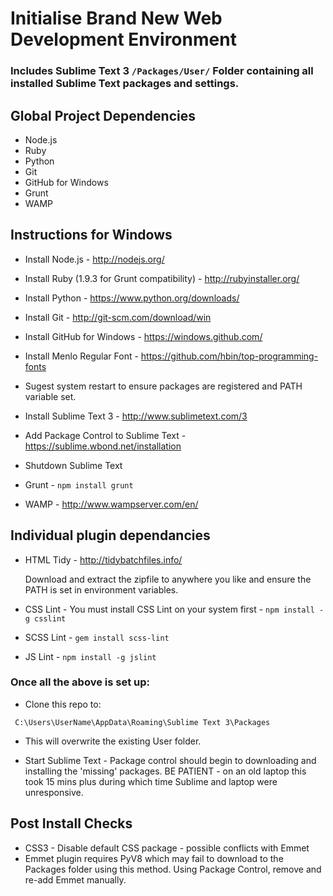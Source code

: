 Initialise Brand New Web Development Environment
============
### Includes Sublime Text 3 `/Packages/User/` Folder containing all installed Sublime Text packages and settings.

## Global Project Dependencies

- Node.js
- Ruby
- Python
- Git
- GitHub for Windows
- Grunt
- WAMP

## Instructions for Windows

- Install Node.js - http://nodejs.org/
- Install Ruby (1.9.3 for Grunt compatibility) - http://rubyinstaller.org/
- Install Python - https://www.python.org/downloads/
- Install Git - http://git-scm.com/download/win
- Install GitHub for Windows - https://windows.github.com/
- Install Menlo Regular Font - https://github.com/hbin/top-programming-fonts
- Sugest system restart to ensure packages are registered and PATH variable set.
- Install Sublime Text 3 - http://www.sublimetext.com/3
- Add Package Control to Sublime Text - https://sublime.wbond.net/installation
- Shutdown Sublime Text
 
- Grunt - `npm install grunt`
- WAMP - http://www.wampserver.com/en/

## Individual plugin dependancies

- HTML Tidy - http://tidybatchfiles.info/

  Download and extract the zipfile to anywhere you like and ensure the PATH is set in environment variables.
- CSS Lint - You must install CSS Lint on your system first - `npm install -g csslint`
- SCSS Lint - `gem install scss-lint`
- JS Lint - `npm install -g jslint`

### Once all the above is set up:

- Clone this repo to:
 
` C:\Users\UserName\AppData\Roaming\Sublime Text 3\Packages`

- This will overwrite the existing User folder.

- Start Sublime Text - Package control should begin to downloading and installing the 'missing' packages. BE PATIENT - on an old laptop this took 15 mins plus during which time Sublime and laptop were unresponsive.

## Post Install Checks

- CSS3 - Disable default CSS package - possible conflicts with Emmet
- Emmet plugin requires PyV8 which may fail to download to the Packages folder using this method. Using Package Control, remove and re-add Emmet manually.

